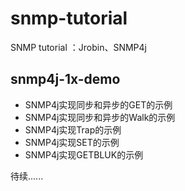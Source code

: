 snmp-tutorial
=============

SNMP tutorial ：Jrobin、SNMP4j

snmp4j-1x-demo
--
+ SNMP4j实现同步和异步的GET的示例
+ SNMP4j实现同步和异步的Walk的示例
+ SNMP4j实现Trap的示例
+ SNMP4j实现SET的示例
+ SNMP4j实现GETBLUK的示例


待续......
